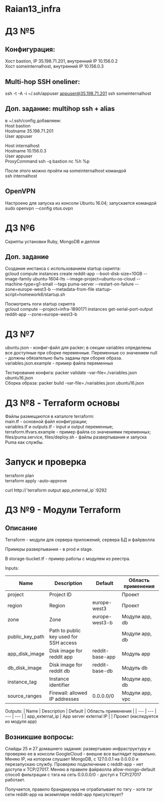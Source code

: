 # Raian13_infra

# ДЗ №5
## Конфигурация: 
Хост bastion, IP 35.198.71.201, внутренний IP 10.156.0.2  
Хост someinternalhost, внутренний IP 10.156.0.3

## Multi-hop SSH oneliner:
ssh -t -A -i ~/.ssh/appuser appuser@35.198.71.201 ssh someinternalhost

## Доп. задание: multihop ssh + alias 
в ~/.ssh/config добавляем:  
Host bastion  
Hostname 35.198.71.201  
User appuser

Host internalhost  
Hostname 10.156.0.3  
User appuser  
ProxyCommand ssh -q bastion nc %h %p

После этого можно пройти на someinternalhost командой  
ssh internalhost

 ## OpenVPN
 Настроено для запуска из консоли Ubuntu 16.04; запускается командой  
 sudo openvpn --config otus.ovpn

# ДЗ №6
Скрипты установки Ruby, MongoDB и деплоя 

## Доп. задание
Создание инстанса с использованием startup скрипта:  
gcloud compute instances create reddit-app --boot-disk-size=10GB --image-family ubuntu-1604-lts --image-project=ubuntu-os-cloud --machine-type=g1-small --tags puma-server --restart-on-failure --zone=europe-west3-b --metadata-from-file startup-script=homework6/startup.sh

Посмотреть логи startup скрипта  
gcloud compute --project=infra-1890171 instances get-serial-port-output reddit-app --zone=europe-west3-b


# ДЗ №7
ubuntu.json - конфиг-файл для packer; в секции variables определены все доступные при сборке переменные. Переменные со значением null - должны обязательно быть заданы при сборке образа.  
variables.json.example - пример файла переменных

Тестирование конфига: packer validate -var-file=./variables.json ubuntu16.json  
Сборка образа: packer build -var-file=./variables.json ubuntu16.json

# ДЗ №8 - Terraform основы
Файлы размещаются в каталоге terraform:  
main.tf - основной файл конфигурации;  
variables.tf и outputs.tf - input и output переменные;  
terraform.tfvars.example - пример файла со значениями переменных;  
files/puma.service, files/deploy.sh - файлы развертывания и запуска Puma как службы. 

# Запуск и проверка
terraform plan  
terraform apply -auto-approve 
<p>curl http://`terraform output app_external_ip`:9292</p>

# ДЗ №9 - Модули Terraform
## Описание
Terraform - модули для сервера приложений, сервера БД и файрволла

Примеры развертывания - в prod и stage.

В storage-bucket.tf - пример работы с модулем из реестра. 

Inputs:

| Name | Description | Default | Область применения |
| ---  | --- |  --- | --- |
| project | Project ID |  | Проект
| region | Region | europe-west3 | Проект 
| zone |Zone| europe-west3-b | Модули app, db
| public_key_path | Path to public key used for SSH access |  | Модули app, db
| app_disk_image | Disk image for reddit app | reddit-base-app | Модуль app
| db_disk_image | Disk image for reddit db | reddit-base-db | Модуль db
| instance_tag |Instance identifier |  | Модули app, db
| source_ranges | Firewall: allowed IP addresses | 0.0.0.0/0 |Модули app, vpc

Outputs:
| Name | Description | Default | Область применения |
| ---  | --- |  --- | --- |
| app_external_ip | App server external IP |  | Проект (наследуется из модуля app)

## Возникшие вопросы:
Слайды 25 и 27 домашнего задания: развертываю инфраструктуру и проверяю ее в консоли GoogleCloud - внешне все выглядит правильно. Меняю IP, на котором слушает MongoDB, с 127.0.0.1 на 0.0.0.0 и перезапускаю службу. Проверяю подключение с reddit-app - нет доступа к TCP/27017. Меняю в правиле файрволла allow-mongo-default способ фильтрации с тэга на сеть 0.0.0.0/0 - доступ к TCP/27017 работает.   

Получается, правило брандмауэра не отрабатывает по тэгу - хотя тэг сети reddit-app на экземпляре reddit-app присутствует?